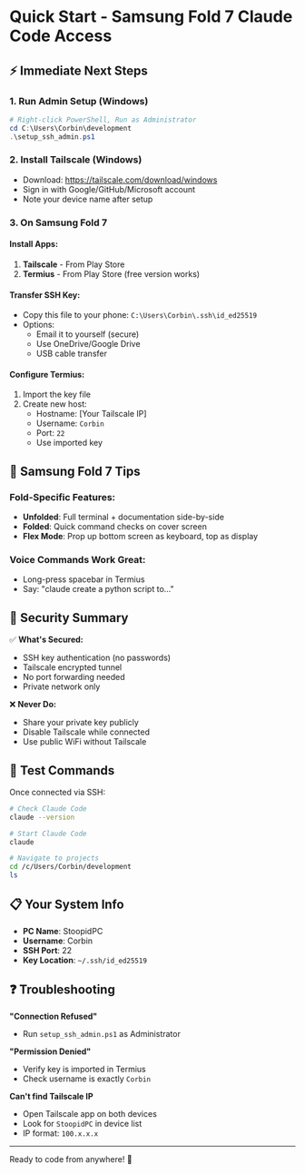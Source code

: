# Quick Start - Samsung Fold 7 Claude Code Access

## ⚡ Immediate Next Steps

### 1. Run Admin Setup (Windows)
```powershell
# Right-click PowerShell, Run as Administrator
cd C:\Users\Corbin\development
.\setup_ssh_admin.ps1
```

### 2. Install Tailscale (Windows)
- Download: https://tailscale.com/download/windows
- Sign in with Google/GitHub/Microsoft account
- Note your device name after setup

### 3. On Samsung Fold 7

#### Install Apps:
1. **Tailscale** - From Play Store
2. **Termius** - From Play Store (free version works)

#### Transfer SSH Key:
- Copy this file to your phone: `C:\Users\Corbin\.ssh\id_ed25519`
- Options:
  - Email it to yourself (secure)
  - Use OneDrive/Google Drive
  - USB cable transfer

#### Configure Termius:
1. Import the key file
2. Create new host:
   - Hostname: [Your Tailscale IP]
   - Username: `Corbin`
   - Port: `22`
   - Use imported key

## 📱 Samsung Fold 7 Tips

### Fold-Specific Features:
- **Unfolded**: Full terminal + documentation side-by-side
- **Folded**: Quick command checks on cover screen
- **Flex Mode**: Prop up bottom screen as keyboard, top as display

### Voice Commands Work Great:
- Long-press spacebar in Termius
- Say: "claude create a python script to..."

## 🔐 Security Summary

✅ **What's Secured:**
- SSH key authentication (no passwords)
- Tailscale encrypted tunnel
- No port forwarding needed
- Private network only

❌ **Never Do:**
- Share your private key publicly
- Disable Tailscale while connected
- Use public WiFi without Tailscale

## 🚀 Test Commands

Once connected via SSH:
```bash
# Check Claude Code
claude --version

# Start Claude Code
claude

# Navigate to projects
cd /c/Users/Corbin/development
ls
```

## 📋 Your System Info
- **PC Name**: StoopidPC
- **Username**: Corbin
- **SSH Port**: 22
- **Key Location**: `~/.ssh/id_ed25519`

## ❓ Troubleshooting

**"Connection Refused"**
- Run `setup_ssh_admin.ps1` as Administrator

**"Permission Denied"**
- Verify key is imported in Termius
- Check username is exactly `Corbin`

**Can't find Tailscale IP**
- Open Tailscale app on both devices
- Look for `StoopidPC` in device list
- IP format: `100.x.x.x`

---
Ready to code from anywhere! 🚀